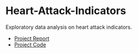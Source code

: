 # Heart-Attack-Indicators
Exploratory data analysis on heart attack indicators.

* [Project Report](https://htmlpreview.github.io/?https://github.com/EthanSterling04/Heart-Attack-Indicators/blob/main/Project%20Report.html)
* [Project Code](https://htmlpreview.github.io/?https://github.com/EthanSterling04/Heart-Attack-Indicators/blob/main/Project%20Code.html)
